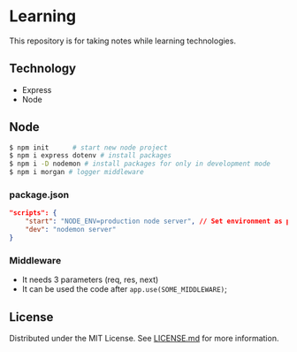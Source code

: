 # Learning

This repository is for taking notes while learning technologies.

## Technology

- Express
- Node

## Node

```sh
$ npm init      # start new node project
$ npm i express dotenv # install packages
$ npm i -D nodemon # install packages for only in development mode
$ npm i morgan # logger middleware
```

### package.json

```json
"scripts": {
    "start": "NODE_ENV=production node server", // Set environment as production
    "dev": "nodemon server"
}
```

### Middleware

- It needs 3 parameters (req, res, next)
- It can be used the code after `app.use(SOME_MIDDLEWARE)`;

## License

Distributed under the MIT License. See [LICENSE.md](LICENSE.md) for more information.
